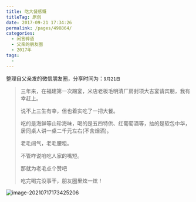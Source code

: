 ```yaml
---
title: 吃大餐感慨
titleTag: 原创
date: 2017-09-21 17:34:26
permalink: /pages/498864/
categories:
  - 闲言碎语
  - 父亲的朋友圈
  - 2017年
tags:
  - 
---
```

整理自父亲发的微信朋友圈，分享时间为：`9月21日`

> 三年来，在福建第一次蹭宴，米店老板毛明清厂房封项大吉宴请宾朋，我有幸赶上。
>
> 说不上三生有幸，但也着实吃了一把大餐。
>
> 吃的是海鲜等山珍海味，喝的是五四特供、红葡萄酒等，抽的是软包中华，居同桌人讲一桌二千元左右(不含烟洒)。
>
> 老毛阔气，老毛腰粗。
>
> 不管咋说咱吃人家的嘴短。
>
> 那就为老毛点个赞吧
>
> 吃完喝完没事干，朋友圈里炫一炫！

![image-20210717173425206](http://t.eryajf.net/imgs/2021/09/d7518919a8f4cdad.jpg)